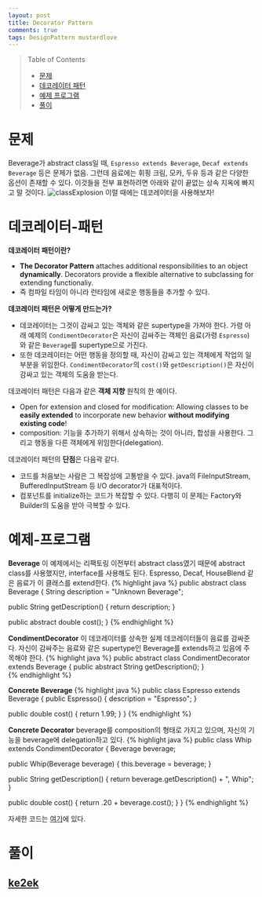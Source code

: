 ```yaml
---
layout: post
title: Decorator Pattern
comments: true
tags: DesignPattern mustardlove
---
```


> Table of Contents
> * [문제](#문제)
> * [데코레이터 패턴](#데코레이터-패턴)
> * [예제 프로그램](#예제-프로그램)
> * [풀이](#풀이)


# 문제
Beverage가 abstract class일 때, `Espresso extends Beverage`, `Decaf extends Beverage` 등은 문제가 없음. 그런데 음료에는 휘핑 크림, 모카, 두유 등과 같은 다양한 옵션이 존재할 수 있다. 이것들을 전부 표현하려면 아래와 같이 끝없는 상속 지옥에 빠지고 말 것이다.
![classExplosion](https://github.com/survive-and-go/survive-and-go.github.io/tree/main/assets/img/class-explosion.png)
이럴 때에는 데코레이터을 사용해보자!

# 데코레이터-패턴

**데코레이터 패턴이란?**

* **The Decorator Pattern** attaches additional responsibilities to an object **dynamically**.
Decorators provide a flexible alternative to subclassing for extending functionaliy.
* 즉 컴파일 타임이 아니라 런타임에 새로운 행동들을 추가할 수 있다.

**데코레이터 패턴은 어떻게 만드는가?**

* 데코레이터는 그것이 감싸고 있는 객체와 같은 supertype을 가져야 한다. 가령 아래 예제의 `CondimentDecorator`은 자신이 감싸주는 객체인 음료(가령 `Espresso`)와 같은 `Beverage`를 supertype으로 가진다. 
* 또한 데코레이터는 어떤 행동을 정의할 때, 자신이 감싸고 있는 객체에게 작업의 일부분을 위임한다. `CondimentDecorator`의 `cost()`와 `getDescription()`은 자신이 감싸고 있는 객체의 도움을 받는다. 

데코레이터 패턴은 다음과 같은 **객체 지향** 원칙의 한 예이다.

* Open for extension and closed for modification: Allowing classes to be **easily extended** to incorporate new behavior **without modifying existing code**! 
* composition: 기능을 추가하기 위해서 상속하는 것이 아니라, 합성을 사용한다. 그리고 행동을 다른 객체에게 위임한다(delegation).

데코레이터 패턴의 **단점**은 다음곽 같다.

* 코드를 처음보는 사람은 그 복잡성에 고통받을 수 있다. java의 FileInputStream, BufferedInputStream 등 I/O decorator가 대표적이다. 
* 컴포넌트를 initialize하는 코드가 복잡할 수 있다. 다행히 이 문제는 Factory와 Builder의 도움을 받아 극복할 수 있다.

# 예제-프로그램
**Beverage**
이 예제에서는 리팩토링 이전부터 abstract class였기 때문에 abstract class를 사용했지만, interface를 사용해도 된다.
Espresso, Decaf, HouseBlend 같은 음료가 이 클래스를 extend한다.
{% highlight java %}
public abstract class Beverage {
  String description = "Unknown Beverage";

  public String getDescription() {
    return description;
  }

  public abstract double cost(); 
}
{% endhighlight %}

**CondimentDecorator**
이 데코레이터를 상속한 실제 데코레이터들이 음료를 감싸준다. 자신이 감싸주는 음료와 같은 supertype인 Beverage를 extends하고 있음에 주목해야 한다.
{% highlight java %}
public abstract class CondimentDecorator extends Beverage {
  public abstract String getDescription();
}  
{% endhighlight %}

**Concrete Beverage**
{% highlight java %}
public class Espresso extends Beverage {
  public Espresso() {
    description = "Espresso";
  }

  public double cost() {
    return 1.99;
  }
}
{% endhighlight %}

**Concrete Decorator**
beverage를 composition의 형태로 가지고 있으며, 자신의 기능을 beverage에 delegation하고 있다. 
{% highlight java %}
public class Whip extends CondimentDecorator {
  Beverage beverage; 

  public Whip(Beverage beverage) {
    this.beverage = beverage;
  }

  public String getDescription() {
    return beverage.getDescription() + ", Whip";
  }

  public double cost() {
    return .20 + beverage.cost();
  }
}
{% endhighlight %}

자세한 코드는 [여기](https://github.com/survive-and-go/survive-and-go.github.io/tree/main/_data/mustardlove/DecoratorPattern)에 있다.

# 풀이

## [ke2ek](https://github.com/survive-and-go/survive-and-go.github.io/tree/main/_data/ke2ek/DecoratorPattern/cpp)

